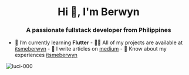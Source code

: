 <h1 align="center">Hi 👋, I'm Berwyn</h1>
<h3 align="center">A passionate fullstack developer from Philippines</h3>

- 🌱 I’m currently learning **Flutter** - 👨‍💻 All of my projects are available at
[itsmeberwyn](itsmeberwyn) - 📝 I write articles on [medium](medium) - 📄 Know
about my experiences [itsmeberwyn](itsmeberwyn)
<p>
  <img
    align="center"
    src="https://github-readme-stats.vercel.app/api/top-langs?username=luci-000&show_icons=true&locale=en&layout=compact"
    alt="luci-000"
  />
</p>



